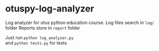 # otuspy-log-analyzer
Log analyzer for otus python education course.
Log files search in ```log/``` folder
Reports store in ```report``` folder

Just run ```python log_analyzer.py```   
and ```python tests.py``` for tests
